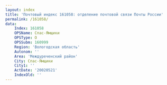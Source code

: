 ```yaml
---
layout: index
title: 'Почтовый индекс 161058: отделение почтовой связи Почты России'
permalink: /161058/
data:
    Index: 161058
    OPSName: Спас-Ямщики
    OPSType: О
    OPSSubm: 160999
    Region: 'Вологодская область'
    Autonom: ''
    Area: 'Междуреченский район'
    City: Спас-Ямщики
    City1: ''
    ActDate: '20020521'
    IndexOld: ''
---
```

